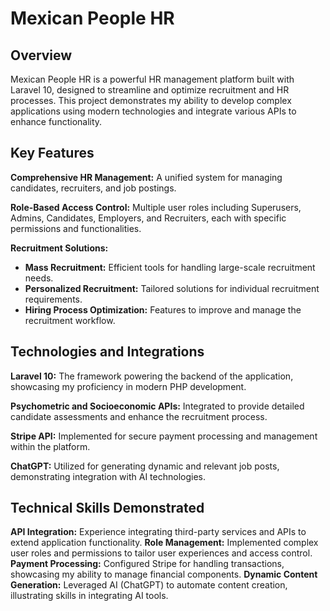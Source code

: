 # Mexican People HR

<h2>Overview</h2>
Mexican People HR is a powerful HR management platform built with Laravel 10, designed to streamline and optimize recruitment and HR processes. This project demonstrates my ability to develop complex applications using modern technologies and integrate various APIs to enhance functionality.

<h2>Key Features</h2>

<strong>Comprehensive HR Management:</strong> A unified system for managing candidates, recruiters, and job postings.

<strong>Role-Based Access Control:</strong> Multiple user roles including Superusers, Admins, Candidates, Employers, and Recruiters, each with specific permissions and functionalities.

<strong>Recruitment Solutions:</strong>
- <strong>Mass Recruitment:</strong> Efficient tools for handling large-scale recruitment needs.
- <strong>Personalized Recruitment:</strong> Tailored solutions for individual recruitment requirements.
- <strong>Hiring Process Optimization:</strong> Features to improve and manage the recruitment workflow.

<h2>Technologies and Integrations</h2>
<strong>Laravel 10:</strong> The framework powering the backend of the application, showcasing my proficiency in modern PHP development.

<strong>Psychometric and Socioeconomic APIs:</strong> Integrated to provide detailed candidate assessments and enhance the recruitment process.

<strong>Stripe API:</strong> Implemented for secure payment processing and management within the platform.

<strong>ChatGPT:</strong> Utilized for generating dynamic and relevant job posts, demonstrating integration with AI technologies.

<h2>Technical Skills Demonstrated</h2>
<strong>API Integration:</strong> Experience integrating third-party services and APIs to extend application functionality.
<strong>Role Management:</strong> Implemented complex user roles and permissions to tailor user experiences and access control.
<strong>Payment Processing:</strong> Configured Stripe for handling transactions, showcasing my ability to manage financial components.
<strong>Dynamic Content Generation:</strong> Leveraged AI (ChatGPT) to automate content creation, illustrating skills in integrating AI tools.
